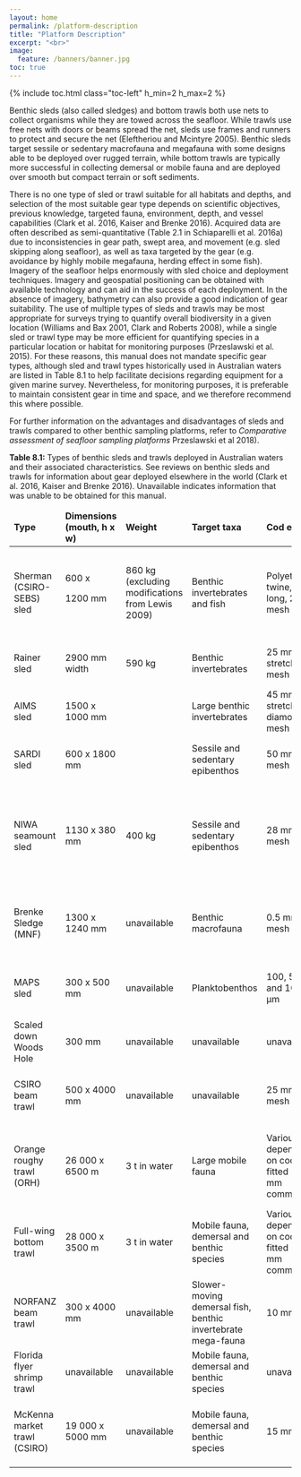 ```yaml
---
layout: home
permalink: /platform-description
title: "Platform Description"
excerpt: "<br>"
image:
  feature: /banners/banner.jpg
toc: true
---
```

{% include toc.html class="toc-left" h_min=2 h_max=2 %}


Benthic sleds (also called sledges) and bottom trawls both use nets to collect organisms while they are towed across the seafloor. While trawls use free nets with doors or beams spread the net, sleds use frames and runners to protect and secure the net (Eleftheriou and Mcintyre 2005). Benthic sleds target sessile or sedentary macrofauna and megafauna with some designs able to be deployed over rugged terrain, while bottom trawls are typically more successful in collecting demersal or mobile fauna and are deployed over smooth but compact terrain or soft sediments. 

There is no one type of sled or trawl suitable for all habitats and depths, and selection of the most suitable gear type depends on scientific objectives, previous knowledge, targeted fauna, environment, depth, and vessel capabilities (Clark et al. 2016, Kaiser and Brenke 2016). Acquired data are often described as semi-quantitative (Table 2.1 in Schiaparelli et al. 2016a) due to inconsistencies in gear path, swept area, and movement (e.g. sled skipping along seafloor), as well as taxa targeted by the gear (e.g. avoidance by highly mobile megafauna, herding effect in some fish). Imagery of the seafloor helps enormously with sled choice and deployment techniques. Imagery and geospatial positioning can be obtained with available technology and can aid in the success of each deployment. In the absence of imagery, bathymetry can also provide a good indication of gear suitability. The use of multiple types of sleds and trawls may be most appropriate for surveys trying to quantify overall biodiversity in a given location (Williams and Bax 2001, Clark and Roberts 2008), while a single sled or trawl type may be more efficient for quantifying species in a particular location or habitat for monitoring purposes (Przeslawski et al. 2015). For these reasons, this manual does not mandate specific gear types, although sled and trawl types historically used in Australian waters are listed in Table 8.1 to help facilitate decisions regarding equipment for a given marine survey. Nevertheless, for monitoring purposes, it is preferable to maintain consistent gear in time and space, and we therefore recommend this where possible.

For further information on the advantages and disadvantages of sleds and trawls compared to other benthic sampling platforms, refer to _Comparative assessment of seafloor sampling platforms_ Przeslawski et al 2018).

**Table 8.1:** Types of benthic sleds and trawls deployed in Australian waters and their associated characteristics. See reviews on benthic sleds and trawls for information about gear deployed elsewhere in the world (Clark et al. 2016, Kaiser and Brenke 2016). Unavailable indicates information that was unable to be obtained for this manual.


<table>
<thead>
  <tr>
   <td><strong>Type</strong></td>
   <td><strong>Dimensions (mouth, h x w)</strong></td>
   <td><strong>Weight</strong></td>
   <td><strong>Target taxa</strong></td>
   <td><strong>Cod end</strong></td>
   <td><strong>Other features</strong></td>
   <td><strong>Suitable terrain</strong></td>
   <td><strong>Ref</strong></td>
  </tr>
  </thead>
  <tbody>
  <tr>
   <td>Sherman (CSIRO-SEBS) sled
   </td>
   <td>600 x
<p>
1200 mm
   </td>
   <td>860 kg (excluding modifications from Lewis 2009)
   </td>
   <td>Benthic invertebrates and fish
   </td>
   <td>Polyethylene twine, 3.2 m long, 25 mm mesh
   </td>
   <td>Reinforced frame, weak link chains, chaffing mat, net sonde, optional infaunal or 1 mm net
   </td>
   <td>Seamount, rugged terrain, hard substrates
   </td>
   <td>(Lewis 1999, 2009)
   </td>
  </tr>
  <tr>
   <td>Rainer sled
   </td>
   <td>2900 mm width
   </td>
   <td>590 kg
   </td>
   <td>Benthic invertebrates
   </td>
   <td>25 mm stretch mesh 
   </td>
   <td>Sled divided into epibenthic and infaunal halves
   </td>
   <td>Various shelf substrates
   </td>
   <td>(Bax et al. 1999)
   </td>
  </tr>
  <tr>
   <td>AIMS sled
   </td>
   <td>1500 x 1000 mm
   </td>
   <td>
   </td>
   <td>Large benthic invertebrates 
   </td>
   <td>45 mm stretch diamond mesh
   </td>
   <td>
   </td>
   <td>Various shelf substrates
   </td>
   <td>(Colquhoun et al. 2007)
   </td>
  </tr>
  <tr>
   <td>SARDI sled
   </td>
   <td>600 x 1800 mm
   </td>
   <td>
   </td>
   <td>Sessile and sedentary epibenthos
   </td>
   <td>50 mm mesh
   </td>
   <td>
   </td>
   <td>Soft sediment shelf ecosystems
   </td>
   <td>(Ward et al. 2006)
   </td>
  </tr>
  <tr>
   <td>NIWA seamount sled
   </td>
   <td>1130 x 380 mm
   </td>
   <td>400 kg
   </td>
   <td>Sessile and sedentary epibenthos
   </td>
   <td>28 mm mesh
   </td>
   <td>Reinforced frame, weak link chains, location beacon, anti-chafing net, smaller model available (250 kg)
   </td>
   <td>Seamount, rugged terrain, hard substrates
   </td>
   <td>(Clark and Stewart 2016)
   </td>
  </tr>
  <tr>
   <td>Brenke Sledge (MNF)
   </td>
   <td>1300 x 1240 mm
   </td>
   <td>unavailable
   </td>
   <td>Benthic macrofauna
   </td>
   <td>0.5 mm mesh
   </td>
   <td>Dual nets, nodule exclusion mesh, insulated cod end
   </td>
   <td>Smooth terrain
   </td>
   <td>(Brenke 2005)
   </td>
  </tr>
  <tr>
   <td>MAPS sled
   </td>
   <td>300 x 500 mm
   </td>
   <td>unavailable
   </td>
   <td>Planktobenthos
   </td>
   <td>100, 500, and 1000 µm 
   </td>
   <td>Concurrent planktobenthic and benthic sampling, tri-layered net
   </td>
   <td>Smooth terrain
   </td>
   <td>(Przeslawski and McArthur 2009)
   </td>
  </tr>
  <tr>
   <td>Scaled down Woods Hole
   </td>
   <td>300 mm
   </td>
   <td>unavailable
   </td>
   <td>unavailable
   </td>
   <td>unavailable
   </td>
   <td>unavailable
   </td>
   <td>Estuaries
   </td>
   <td>(Hirst 2004)
   </td>
  </tr>
  <tr>
   <td>CSIRO beam trawl
   </td>
   <td>500 x 4000 mm
   </td>
   <td>unavailable
   </td>
   <td>unavailable
   </td>
   <td>25 mm mesh
   </td>
   <td>Tickler chains, triple tow bridle, chaffing mat, pivot points
   </td>
   <td>Flat to low relief terrain, soft substrates
   </td>
   <td>(Lewis 2010)
   </td>
  </tr>
  <tr>
   <td>Orange roughy trawl (ORH)
   </td>
   <td>26 000  x 6500 m
   </td>
   <td>3 t in water
   </td>
   <td>Large mobile fauna
   </td>
   <td>Various depending on cod-end fitted (40 mm common)
   </td>
   <td>Small attached cone nets to sample small animals, otter boards, heavy duty high ground gear
   </td>
   <td>Rough bottom, including seamounts
   </td>
   <td>(Clark et al. 2016)
   </td>
  </tr>
  <tr>
   <td>Full-wing bottom trawl
   </td>
   <td>28 000  x 3500 m
   </td>
   <td>3 t in water
   </td>
   <td>Mobile fauna, demersal and benthic species
   </td>
   <td>Various depending on cod-end fitted (40 mm common)
   </td>
   <td>Otter boards
   </td>
   <td>Smooth terrain
   </td>
   <td>(Clark and Roberts 2008)
   </td>
  </tr>
  <tr>
   <td>NORFANZ beam trawl
   </td>
   <td>300 x 4000 mm
   </td>
   <td>unavailable
   </td>
   <td>Slower-moving demersal fish, benthic invertebrate mega-fauna
   </td>
   <td>10 mm
   </td>
   <td>Chaffing mat
   </td>
   <td>Smooth terrain
   </td>
   <td>(Clark and Roberts 2008)
   </td>
  </tr>
  <tr>
   <td>Florida flyer shrimp trawl
   </td>
   <td>unavailable
   </td>
   <td>unavailable
   </td>
   <td>Mobile fauna, demersal and benthic species
   </td>
   <td>unavailable
   </td>
   <td>unavailable
   </td>
   <td>Smooth terrain
   </td>
   <td>(Wassenberg et al. 1997)
   </td>
  </tr>
  <tr>
   <td>McKenna market trawl (CSIRO)
   </td>
   <td>19 000 x 5000 mm 
   </td>
   <td>unavailable
   </td>
   <td>Mobile fauna, demersal and benthic species
   </td>
   <td>15 mm
   </td>
   <td>Weighted bottom line, floats hold up the upper line, doors keep the net
   </td>
   <td>Smooth terrain
   </td>
   <td>SEF voyages, NWS voyages, <em>RV Investigator </em>deep-sea
   </td>
   </tbody>

